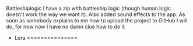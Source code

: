 Battleshiplogic
I have a zip with battleship logic (though human logic doesn't work the way we want it). Also added sound effects to the app. As soon as somebody explains to me how to upload the project to GitHub I will do, for now now I have no damn clue how to do it. 
- Lera
===============
